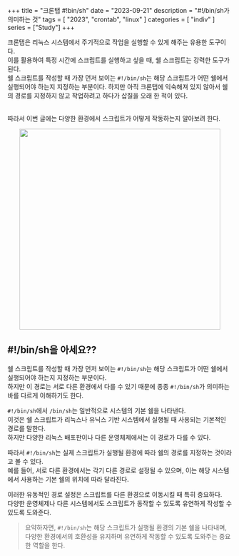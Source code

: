 +++
title = "크론탭 #!bin/sh"
date = "2023-09-21"
description = "#!/bin/sh가 의미하는 것"
tags = [
    "2023",
    "crontab",
    "linux"
]
categories = [
    "indiv"
]
series = ["Study"]
+++

크론탭은 리눅스 시스템에서 주기적으로 작업을 실행할 수 있게 해주는 유용한 도구이다.<br>
이를 활용하여 특정 시간에 스크립트를 실행하고 싶을 때, 쉘 스크립트는 강력한 도구가 된다.<br>
쉘 스크립트를 작성할 때 가장 먼저 보이는 `#!/bin/sh`는 해당 스크립트가 어떤 쉘에서 실행되어야 하는지 지정하는 부분이다.
하지만 아직 크론탭에 익숙해져 있지 않아서 쉘의 경로를 지정하지 않고 작업하려고 하다가 삽질을 오래 한 적이 있다.<br>
<br>

따라서 이번 글에는 다양한 환경에서 스크립트가 어떻게 작동하는지 알아보려 한다.

<p align="center"><img src="https://github.com/kmseunh/css-design-tools/assets/105186724/ed89e9fc-fbc6-4276-9047-259dc857bb5a" width="450"></p>

<!--more-->

## #!/bin/sh을 아세요??

쉘 스크립트를 작성할 때 가장 먼저 보이는 `#!/bin/sh`는 해당 스크립트가 어떤 쉘에서 실행되어야 하는지 지정하는 부분이다.<br>
하지만 이 경로는 서로 다른 환경에서 다를 수 있기 때문에 종종 `#!/bin/sh`가 의미하는 바를 다르게 이해하기도 한다.
<br>

`#!/bin/sh`에서 `/bin/sh`는 일반적으로 시스템의 기본 쉘을 나타낸다.<br>
이것은 쉘 스크립트가 리눅스나 유닉스 기반 시스템에서 실행될 때 사용되는 기본적인 경로를 말한다.<br>
하지만 다양한 리눅스 배포판이나 다른 운영체제에서는 이 경로가 다를 수 있다.
<br>

따라서 `#!/bin/sh`는 실제 스크립트가 실행될 환경에 따라 쉘의 경로를 지정하는 것이라고 볼 수 있다.<br>
예를 들어, 서로 다른 환경에서는 각기 다른 경로로 설정될 수 있으며, 이는 해당 시스템에서 사용하는 기본 쉘의 위치에 따라 달라진다.
<br>

이러한 유동적인 경로 설정은 스크립트를 다른 환경으로 이동시킬 때 특히 중요하다.<br>
다양한 운영체제나 다른 시스템에서도 스크립트가 동작할 수 있도록 유연하게 작성할 수 있도록 도와준다.
<br>

> 요약하자면, `#!/bin/sh`는 해당 스크립트가 실행될 환경의 기본 쉘을 나타내며, 다양한 환경에서의 호환성을 유지하며 유연하게 작동할 수 있도록 도와주는 중요한 역할을 한다.
